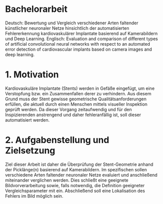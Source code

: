 # Bachelorarbeit
Deutsch:
Bewertung und Vergleich verschiedener Arten faltender künstlicher neuronaler Netze hinsichtlich der automatisierten Fehlererkennung kardiovaskulärer Implantate basierend auf Kamerabildern und Deep Learning.
Englisch:
Evaluation and comparison of different types of artificial convolutional neural networks with respect to an automated error detection of cardiovascular implants based on camera images and deep learning.
# 1. Motivation
Kardiovaskuläre Implantate (Stents) werden in Gefäße eingefügt, um eine Verstopfung bzw. ein Zusammenfallen derer zu verhindern. Aus diesem Grund muss der Stent gewisse geometrische Qualitätsanforderungen erfüllen, die aktuell durch einen Menschen mittels visueller Inspektion geprüft werden. Da dieser Vorgang zeitaufwendig und für den Inspizierenden anstrengend und daher fehleranfällig ist, soll dieser automatisiert werden.
# 2. Aufgabenstellung und Zielsetzung
Ziel dieser Arbeit ist daher die Überprüfung der Stent-Geometrie anhand der Picklänge(n) basierend auf Kamerabildern. Im spezifischen sollen verschiedene Arten faltender neuronaler Netze evaluiert und anschließend miteinander verglichen werden. Dies schließt eine geeignete Bildvorverarbeitung sowie, falls notwendig, die Definition geeigneter Vergleichsparameter mit ein. Abschließend soll eine Lokalisation des Fehlers im Bild möglich sein.
